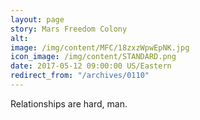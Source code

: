```yaml
---
layout: page
story: Mars Freedom Colony
alt:
image: /img/content/MFC/18zxzWpwEpNK.jpg
icon_image: /img/content/STANDARD.png
date: 2017-05-12 09:00:00 US/Eastern
redirect_from: "/archives/0110"
---
```

Relationships are hard, man.
